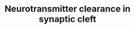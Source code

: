 ---
annotations:
- id: PW:0000059
  parent: signaling pathway
  type: Pathway Ontology
  value: signaling pathway pertinent to the brain and nervous system
- id: PW:0000003
  parent: signaling pathway
  type: Pathway Ontology
  value: signaling pathway
authors:
- Mkutmon
- Elisa
- Eweitz
description: 'Neurotransmitter released in the synaptic cleft binds to specific  receptors
  on the post-synaptic cell and the excess of the neurotransmitter is cleared to prevent
  over activation of the post-synaptic cell. The neurotransmitter is cleared by either
  re-uptake by the pre-synaptic neuron, diffusion in the perisynaptic area, uptake
  by astrocytes surrounding the synaptic cleft or enzymatic degradation of the neurotransmitter.<BR>This
  topic will be annotated in a future release.Original Pathway at Reactome: http://www.reactome.org/PathwayBrowser/#DB=gk_current&FOCUS_SPECIES_ID=48887&FOCUS_PATHWAY_ID=112311'
last-edited: 2021-05-21
organisms:
- Bos taurus
redirect_from:
- /index.php/Pathway:WP3165
- /instance/WP3165
revision: null
schema-jsonld:
- '@context': https://schema.org/
  '@id': https://wikipathways.github.io/pathways/WP3165.html
  '@type': Dataset
  creator:
    '@type': Organization
    name: WikiPathways
  description: 'Neurotransmitter released in the synaptic cleft binds to specific  receptors
    on the post-synaptic cell and the excess of the neurotransmitter is cleared to
    prevent over activation of the post-synaptic cell. The neurotransmitter is cleared
    by either re-uptake by the pre-synaptic neuron, diffusion in the perisynaptic
    area, uptake by astrocytes surrounding the synaptic cleft or enzymatic degradation
    of the neurotransmitter.<BR>This topic will be annotated in a future release.Original
    Pathway at Reactome: http://www.reactome.org/PathwayBrowser/#DB=gk_current&FOCUS_SPECIES_ID=48887&FOCUS_PATHWAY_ID=112311'
  keywords:
  - 5HT
  - 5HT-N-CH3
  - ACHE oligomer
  - ALDH2
  - AcCho
  - AdoHcy
  - AdoMet
  - CDNB
  - COMT
  - Cho
  - DA
  - FAD [mitochondrial
  - H+
  - H2O
  - H2O2
  - HCYS
  - HIAA
  - HIALD
  - MAOA
  - MAOA-FAD complex
  - NAD+
  - NADH
  - NAd
  - NH3
  - Na+
  - O2
  - OCT2
  - SLC22A2
  - SLC6A3
  - Serotonin
  - Sodium dependent
  - acetate
  - aldehyde
  - dehydrogenase,
  - mitochondrial,
  - outer membrane]
  - tetramer
  - transporter
  license: CC0
  name: Neurotransmitter clearance in synaptic cleft
seo: CreativeWork
title: Neurotransmitter clearance in synaptic cleft
wpid: WP3165
---